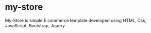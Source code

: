 # my-store
My-Store is simple E commerce template developed using HTML, Css, JavaScript, Bootstrap, Jquery
